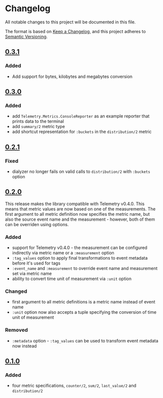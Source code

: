 # Changelog

All notable changes to this project will be documented in this file.

The format is based on [Keep a Changelog](https://keepachangelog.com/en/1.0.0/),
and this project adheres to [Semantic Versioning](https://semver.org/spec/v2.0.0.html).

## [0.3.1](https://github.com/beam-telemetry/telemetry_metrics/tree/v0.3.1)

### Added

* Add support for bytes, kilobytes and megabytes conversion

## [0.3.0](https://github.com/beam-telemetry/telemetry_metrics/tree/v0.3.0)

### Added

* add `Telemetry.Metrics.ConsoleReporter` as an example reporter that prints data to the terminal
* add `summary/2` metric type
* add shortcut representation for `:buckets` in the `distribution/2` metric

## [0.2.1](https://github.com/beam-telemetry/telemetry_metrics/tree/v0.2.1)

### Fixed

* dialyzer no longer fails on valid calls to `distribution/2` with `:buckets` option

## [0.2.0](https://github.com/beam-telemetry/telemetry_metrics/tree/v0.2.0)

This release makes the library compatible with Telemetry v0.4.0. This means that metric values are
now based on one of the measurements. The first argument to all metric definition now specifies
the metric name, but also the source event name and the measurement - however, both of them can be
overriden using options.

### Added

* support for Telemetry v0.4.0 - the measurement can be configured indirectly via metric name or a
  `:measurement` option
* `:tag_values` option to apply final transformations to event metadata before it's used for tags
* `:event_name` and `:measurement` to override event name and measurement set via metric name
* ability to convert time unit of measurement via `:unit` option

### Changed

* first argument to all metric definitions is a metric name instead of event name
* `:unit` option now also accepts a tuple specifying the conversion of time unit of measurement

### Removed

* `:metadata` option - `:tag_values` can be used to transform event metadata now instead

## [0.1.0](https://github.com/beam-telemetry/telemetry_metrics/tree/v0.1.0)

### Added

* four metric specifications, `counter/2`, `sum/2`, `last_value/2` and `distribution/2`
